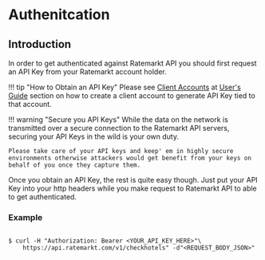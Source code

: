# Authenitcation

##  Introduction

In order to get authenticated against Ratemarkt API you should first request an API Key from your Ratemarkt account holder.

!!! tip "How to Obtain an API Key"
    Please see [Client Accounts][1] at [User's Guide][2] section on how to create a client account to generate API Key tied to that account.

[1]: users_guides/client_accounts/index.md
[2]: users_guides/getting_started.md


!!! warning "Secure you API Keys"
    While the data on the network is transmitted over a secure connection to the Ratemarkt API servers, securing your API Keys in the wild is your own duty.

    Please take care of your API keys and keep' em in highly secure environments otherwise attackers would get benefit from your keys on behalf of you once they capture them.

Once you obtain an API Key, the rest is quite easy though. Just put your API Key into your http headers while you make request to Ratemarkt API to able to get authenticated.

### Example

```terminal

$ curl -H "Authorization: Bearer <YOUR_API_KEY_HERE>"\
    https://api.ratemarkt.com/v1/checkhotels" -d"<REQUEST_BODY_JSON>"

```
